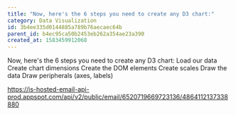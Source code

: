 ```yaml
---
title: "Now, here's the 6 steps you need to create any D3 chart:"
category: Data Visualization
id: 3b4ee335d0144885a789b76aecaec64b
parent_id: b4ec95ca50b2453eb262a354ae23a390
created_at: 1583459912068
---
```


Now, here's the 6 steps you need to create any D3 chart:
Load our data
Create chart dimensions
Create the DOM elements
Create scales
Draw the data
Draw peripherals (axes, labels)

https://is-hosted-email-api-prod.appspot.com/api/v2/public/email/6520719669723136/4864112137338880
    
